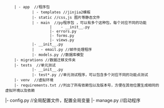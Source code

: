 		| - app  //程序包
				| - templates //jinjia2模板
				|- static //css,js 图片等静态文件
				| - main  //py程序包 ，可以有多个这种包，每个对应不同的功能
						|	 - __init__.py
						|- errors.py
						|- forms.py
						|- views.py
				|- __init__.py
				|	- email.py //邮件处理程序
				|- models.py //数据库模型
		|- migrations //数据迁移文件夹
		|- tests  //单元测试
				|- __init__.py
				|- test*.py //单元测试程序，可以包含多个对应不同的功能点测试
		|- venv  //虚拟环境
		|- requirements.txt //列出了所有依赖包以及版本号，方便在其他位置生成相同的虚拟环境以及依赖
|- config.py //全局配置文件，配置全局变量
|- manage.py //启动程序
